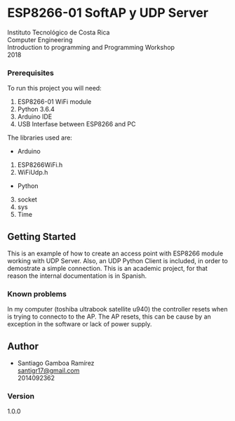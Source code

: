# ESP8266-01  SoftAP y UDP Server

Instituto Tecnológico de Costa Rica  
Computer Engineering  
Introduction to programming and Programming Workshop  
2018

### Prerequisites
To run this project you will need:
1. ESP8266-01 WiFi module
2. Python 3.6.4 
3. Arduino IDE
4. USB Interfase between ESP8266 and PC

The libraries used are:
* Arduino
1. ESP8266WiFi.h
2. WiFiUdp.h
* Python
3. socket
4. sys
5. Time

## Getting Started
This is an example of how to create an access point with ESP8266 module working with UDP Server.
Also, an UDP Python Client is included, in order to demostrate a simple connection. 
This is an academic project, for that reason the internal documentation is in Spanish.


### Known problems
In my computer (toshiba ultrabook satellite u940) the controller resets when is trying to connecto to the AP.
The AP resets, this can be cause by an exception in the software or lack of power supply.   
## Author

* Santiago Gamboa Ramírez  
santigr17@gmail.com  
2014092362  

### Version
1.0.0
